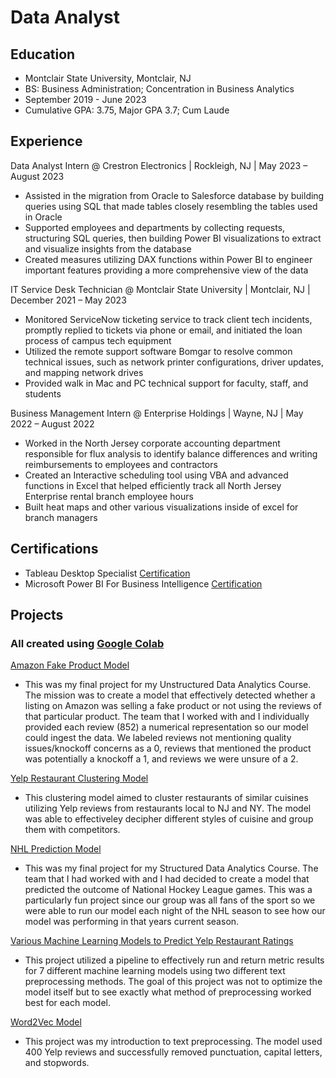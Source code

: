 # Data Analyst

## Education
- Montclair State University, Montclair, NJ
- BS: Business Administration; Concentration in Business Analytics
- September 2019 - June 2023
- Cumulative GPA: 3.75, Major GPA 3.7; Cum Laude

## Experience
Data Analyst Intern @ Crestron Electronics | Rockleigh, NJ | May 2023 – August 2023
- Assisted in the migration from Oracle to Salesforce database by building queries using SQL that made tables closely resembling the tables used in Oracle
- Supported employees and departments by collecting requests, structuring SQL queries, then building Power BI visualizations to extract and visualize insights from the database
- Created measures utilizing DAX functions within Power BI to engineer important features providing a more comprehensive view of the data

IT Service Desk Technician @ Montclair State University | Montclair, NJ | December 2021 – May 2023
- Monitored ServiceNow ticketing service to track client tech incidents, promptly replied to tickets via phone or email, and initiated the loan process of campus tech equipment
- Utilized the remote support software Bomgar to resolve common technical issues, such as network printer configurations, driver updates, and mapping network drives
- Provided walk in Mac and PC technical support for faculty, staff, and students

Business Management Intern @ Enterprise Holdings | Wayne, NJ | May 2022 – August 2022
- Worked in the North Jersey corporate accounting department responsible for flux analysis to identify balance differences and writing reimbursements to employees and contractors
- Created an Interactive scheduling tool using VBA and advanced functions in Excel that helped efficiently track all North Jersey Enterprise rental branch employee hours
- Built heat maps and other various visualizations inside of excel for branch managers

## Certifications
- Tableau Desktop Specialist [Certification](https://www.credly.com/badges/cf4bf743-45dc-409d-8784-00eecaf84855/public_url)
- Microsoft Power BI For Business Intelligence [Certification](https://udemy-certificate.s3.amazonaws.com/pdf/UC-6c9c8345-8352-4e01-b066-a167d1f86920.pdf)

## Projects

### All created using [Google Colab](https://colab.google/)

[Amazon Fake Product Model](/assets/Amazon_Fake_Product_Model.ipynb)
- This was my final project for my Unstructured Data Analytics Course. The mission was to create a model that effectively detected whether a listing on Amazon was selling a fake product or not using the reviews of that particular product. The team that I worked with and I individually provided each review (852) a numerical representation so our model could ingest the data. We labeled reviews not mentioning quality issues/knockoff concerns as a 0, reviews that mentioned the product was potentially a knockoff a 1, and reviews we were unsure of a 2.
    
[Yelp Restaurant Clustering Model](/assets/Clustering_Model.ipynb)
- This clustering model aimed to cluster restaurants of similar cuisines utilizing Yelp reviews from restaurants local to NJ and NY. The model was able to effectiveley decipher different styles of cuisine and group them with competitors.
  
[NHL Prediction Model](/assets/NHL_Prediction_Model.ipynb)
- This was my final project for my Structured Data Analytics Course. The team that I had worked with and I had decided to create a model that predicted the outcome of National Hockey League games. This was a particularly fun project since our group was all fans of the sport so we were able to run our model each night of the NHL season to see how our model was performing in that years current season.

[Various Machine Learning Models to Predict Yelp Restaurant Ratings](/assets/Preprocessing+LogisticRegression,SupportVectorMachine,DecisionTree,RandomForest,AdaBoost,NeuralNetwork,NaiveBayes.ipynb)
- This project utilized a pipeline to effectively run and return metric results for 7 different machine learning models using two different text preprocessing methods. The goal of this project was not to optimize the model itself but to see exactly what method of preprocessing worked best for each model.

[Word2Vec Model](/assets/Word2Vec_Model.ipynb)
- This project was my introduction to text preprocessing. The model used 400 Yelp reviews and successfully removed punctuation, capital letters, and stopwords.
